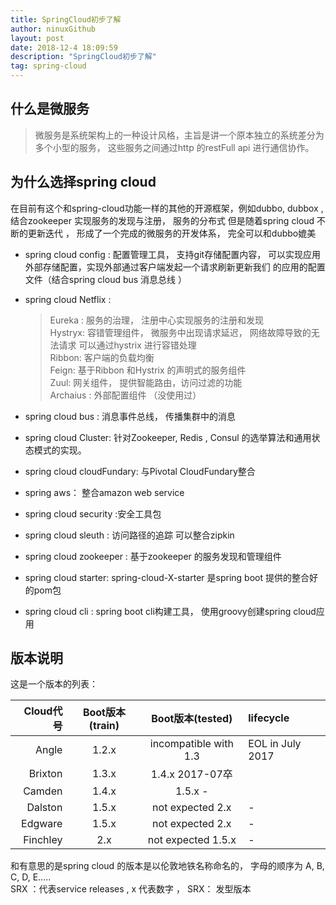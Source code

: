 ```yaml
---
title: SpringCloud初步了解
author: ninuxGithub
layout: post
date: 2018-12-4 18:09:59
description: "SpringCloud初步了解"
tag: spring-cloud
---
```

    
## 什么是微服务
  > 微服务是系统架构上的一种设计风格，主旨是讲一个原本独立的系统差分为多个小型的服务， 这些服务之间通过http 的restFull api 进行通信协作。


## 为什么选择spring cloud
在目前有这个和spring-cloud功能一样的其他的开源框架，例如dubbo, dubbox , 结合zookeeper 实现服务的发现与注册， 服务的分布式
但是随着spring cloud 不断的更新迭代 ， 形成了一个完成的微服务的开发体系， 完全可以和dubbo媲美
* spring cloud config : 配置管理工具， 支持git存储配置内容， 可以实现应用外部存储配置，实现外部通过客户端发起一个请求刷新更新我们
的应用的配置文件（结合spring cloud bus 消息总线 ）

* spring cloud Netflix : 
  > Eureka : 服务的治理， 注册中心实现服务的注册和发现      
  > Hystryx: 容错管理组件， 微服务中出现请求延迟， 网络故障导致的无法请求 可以通过hystrix 进行容错处理     
  > Ribbon: 客户端的负载均衡    
  > Feign: 基于Ribbon 和Hystrix 的声明式的服务组件    
  > Zuul: 网关组件， 提供智能路由，访问过滤的功能   
  > Archaius : 外部配置组件  （没使用过）    
    
* spring cloud bus : 消息事件总线， 传播集群中的消息

* spring cloud Cluster: 针对Zookeeper, Redis , Consul 的选举算法和通用状态模式的实现。

* spring cloud cloudFundary: 与Pivotal CloudFundary整合

* spring aws： 整合amazon web service

* spring cloud security :安全工具包

* spring cloud sleuth : 访问路径的追踪 可以整合zipkin

* spring cloud zookeeper : 基于zookeeper 的服务发现和管理组件

* spring cloud starter:  spring-cloud-X-starter 是spring boot 提供的整合好的pom包 

* spring cloud cli : spring boot cli构建工具， 使用groovy创建spring cloud应用   


## 版本说明

  这是一个版本的列表：
  
  |Cloud代号|Boot版本(train)|Boot版本(tested)|lifecycle|
  |---------:|:-------------:|:--------------:|:-----------|
  |Angle	|1.2.x|	incompatible with 1.3|	EOL in July 2017|
  |Brixton	|1.3.x|	1.4.x	2017-07卒    |                   |
  |Camden	|1.4.x|	1.5.x	-            |                  |
  |Dalston	|1.5.x|	not expected 2.x	|-                  |
  |Edgware	|1.5.x|	not expected 2.x	|-                  |
  |Finchley|2.x |not expected 1.5.x	|-                  |



 和有意思的是spring cloud 的版本是以伦敦地铁名称命名的， 字母的顺序为 A, B, C, D, E.....  
 SRX ：代表service releases , x 代表数字 ， SRX： 发型版本





    
    
 
    
    
    